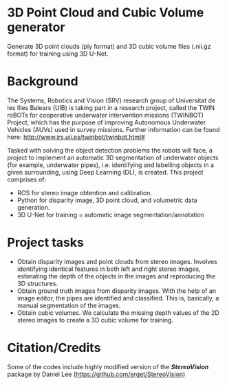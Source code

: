 # 3D Point Cloud and Cubic Volume generator
 Generate 3D point clouds (ply format) and 3D cubic volume files (.nii.gz format) for training using 3D U-Net.
# Background
 The Systems, Robotics and Vision (SRV) research group of Universitat de les Illes Balears (UIB) is taking part in a research project, called the TWIN roBOTs for cooperative underwater intervention missions (TWINBOT) Project, which has the purpose of improving Autonomous Underwater Vehicles (AUVs) used in survey missions. Further information can be found here: http://www.irs.uji.es/twinbot/twinbot.html#

Tasked with solving the object detection problems the robots will face, a project to implement an automatic 3D segmentation of underwater objects (for example, underwater pipes), i.e. identifying and labelling objects in a given surrounding, using Deep Learning (DL), is created.
This project comprises of:
- ROS for stereo image obtention and calibration.
- Python for disparity image, 3D point cloud, and volumetric data generation.
- 3D U-Net for training = automatic image segmentation/annotation

# Project tasks
- Obtain disparity images and point clouds from stereo images.
Involves identifying identical features in both left and right stereo images, estimating the depth of the objects in the images and reproducing the 3D structures.
- Obtain ground truth images from disparity images.
With the help of an image editor, the pipes are identified and classified. This is, basically, a manual segmentation of the images.
- Obtain cubic volumes.
We calculate the missing depth values of the 2D stereo images to create a 3D cubic volume for training.
 
 # Citation/Credits
 Some of the codes include highly modified version of the ***StereoVision*** package by Daniel Lee (https://github.com/erget/StereoVision)
